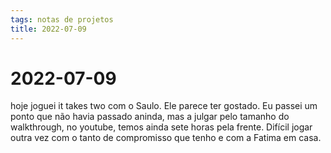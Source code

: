 ```yaml
---
tags: notas de projetos
title: 2022-07-09  
---
```

# 2022-07-09  
hoje joguei it takes two com o Saulo.
Ele parece ter gostado.
Eu passei um ponto que não havia passado aninda, mas a julgar pelo tamanho do walkthrough, no youtube, temos ainda sete horas pela frente.
Difícil jogar outra vez com o tanto de compromisso que tenho e com a Fatima em casa.
